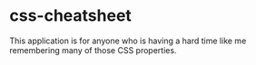 # css-cheatsheet
This application is for anyone who is having a hard time like me remembering many of those CSS properties.
